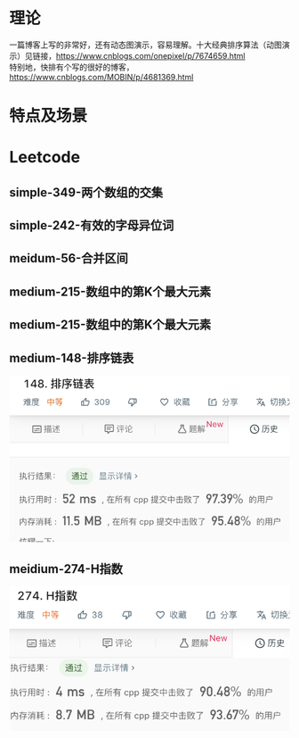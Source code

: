 # 理论
一篇博客上写的非常好，还有动态图演示，容易理解。十大经典排序算法（动图演示）见链接，https://www.cnblogs.com/onepixel/p/7674659.html  
特别地，快排有个写的很好的博客，https://www.cnblogs.com/MOBIN/p/4681369.html
# 特点及场景
# Leetcode
## simple-349-两个数组的交集
## simple-242-有效的字母异位词
## meidum-56-合并区间
## medium-215-数组中的第K个最大元素
## medium-215-数组中的第K个最大元素
## medium-148-排序链表
![image](https://github.com/PseudoProgrammer/leetcode_analysis/blob/PseudoProgrammer-patch-2/algorithms/sort/picture/Sort_List.png)
## meidium-274-H指数
![image](https://github.com/PseudoProgrammer/leetcode_analysis/blob/PseudoProgrammer-patch-2/algorithms/sort/picture/H_index.png)

